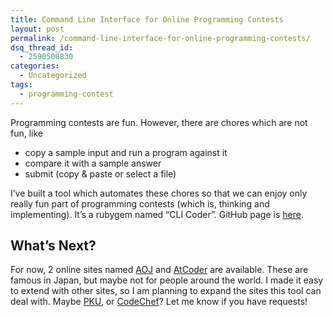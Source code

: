 ```yaml
---
title: Command Line Interface for Online Programming Contests
layout: post
permalink: /command-line-interface-for-online-programming-contests/
dsq_thread_id:
  - 2590500830
categories:
  - Uncategorized
tags:
  - programming-contest
---
```

Programming contests are fun. However, there are chores which are not fun, like

<ul class="org-ul">
  <li>
    copy a sample input and run a program against it
  </li>
  <li>
    compare it with a sample answer
  </li>
  <li>
    submit (copy & paste or select a file)
  </li>
</ul>

I&#8217;ve built a tool which automates these chores so that we can enjoy only really fun part of programming contests (which is, thinking and implementing). It&#8217;s a rubygem named &#8220;CLI Coder&#8221;. GitHub page is <a href="https://github.com/Genki-S/clicoder" onclick="javascript:_gaq.push(['_trackEvent','outbound-article','http://github.com']);">here</a>.

<div id="outline-container-sec-1" class="outline-2">
  <h2 id="sec-1">
    What&#8217;s Next?
  </h2>

  <div class="outline-text-2" id="text-1">
    <p>
      For now, 2 online sites named <a href="http://judge.u-aizu.ac.jp/onlinejudge/" onclick="javascript:_gaq.push(['_trackEvent','outbound-article','http://judge.u-aizu.ac.jp']);">AOJ</a> and <a href="http://atcoder.jp/" onclick="javascript:_gaq.push(['_trackEvent','outbound-article','http://atcoder.jp']);">AtCoder</a> are available. These are famous in Japan, but maybe not for people around the world. I made it easy to extend with other sites, so I am planning to expand the sites this tool can deal with. Maybe <a href="http://poj.org/" onclick="javascript:_gaq.push(['_trackEvent','outbound-article','http://poj.org']);">PKU</a>, or <a href="http://www.codechef.com/" onclick="javascript:_gaq.push(['_trackEvent','outbound-article','http://www.codechef.com']);">CodeChef</a>? Let me know if you have requests!
    </p></p>
  </div></p>
</div>
